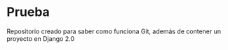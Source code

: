 # Prueba

Repositorio creado para saber como funciona Git, además de contener un proyecto en Django 2.0
